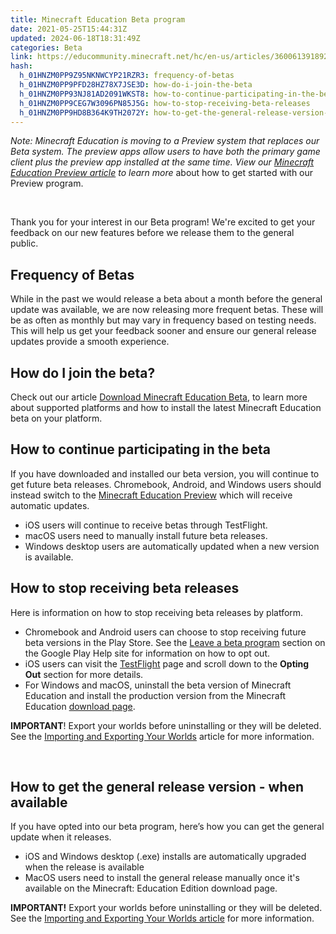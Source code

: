 ```yaml
---
title: Minecraft Education Beta program
date: 2021-05-25T15:44:31Z
updated: 2024-06-18T18:31:49Z
categories: Beta
link: https://educommunity.minecraft.net/hc/en-us/articles/360061391892-Minecraft-Education-Beta-program
hash:
  h_01HNZM0PP9Z95NKNWCYP21RZR3: frequency-of-betas
  h_01HNZM0PP9PFD28HZ78X7JSE3D: how-do-i-join-the-beta
  h_01HNZM0PP93NJ81AD2091WKST8: how-to-continue-participating-in-the-beta
  h_01HNZM0PP9CEG7W3096PN85J5G: how-to-stop-receiving-beta-releases
  h_01HNZM0PP9HD8B364K9TH2072Y: how-to-get-the-general-release-version---when-available
---
```


*Note: Minecraft Education is moving to a Preview system that replaces our Beta system. The preview apps allow users to have both the primary game client plus the preview app installed at the same time. View our [Minecraft Education Preview article](https://aka.ms/MCEDUPreviewFAQ) to learn more* about how to get started with our Preview program.

 

Thank you for your interest in our Beta program! We're excited to get your feedback on our new features before we release them to the general public. 

## Frequency of Betas

While in the past we would release a beta about a month before the general update was available, we are now releasing more frequent betas. These will be as often as monthly but may vary in frequency based on testing needs. This will help us get your feedback sooner and ensure our general release updates provide a smooth experience.

## How do I join the beta?

Check out our article [Download Minecraft Education Beta](https://aka.ms/MEEBetaDownload), to learn more about supported platforms and how to install the latest Minecraft Education beta on your platform.  

## How to continue participating in the beta

If you have downloaded and installed our beta version, you will continue to get future beta releases. Chromebook, Android, and Windows users should instead switch to the [Minecraft Education Preview](https://aka.ms/MCEDUPreviewFAQ) which will receive automatic updates.

- iOS users will continue to receive betas through TestFlight.
- macOS users need to manually install future beta releases.
- Windows desktop users are automatically updated when a new version is available.

## How to stop receiving beta releases

Here is information on how to stop receiving beta releases by platform.

- Chromebook and Android users can choose to stop receiving future beta versions in the Play Store. See the [Leave a beta program](https://developers.google.com/android/guides/beta-program#leave_the_beta_program_using_the_play_store) section on the Google Play Help site for information on how to opt out.
- iOS users can visit the [TestFlight](https://aka.ms/joinmee-testflight) page and scroll down to the **Opting Out** section for more details.
- For Windows and macOS, uninstall the beta version of Minecraft Education and install the production version from the Minecraft Education [download page](https://education.minecraft.net/get-started/download).

**IMPORTANT**! Export your worlds before uninstalling or they will be deleted. See the [Importing and Exporting Your Worlds](https://aka.ms/MEEImportExport) article for more information.

 

## How to get the general release version - when available

If you have opted into our beta program, here’s how you can get the general update when it releases.

- iOS and Windows desktop (.exe) installs are automatically upgraded when the release is available
- MacOS users need to install the general release manually once it's available on the Minecraft: Education Edition download page.

**IMPORTANT!** Export your worlds before uninstalling or they will be deleted. See the [Importing and Exporting Your Worlds article](https://aka.ms/MEEImportExport) for more information.
